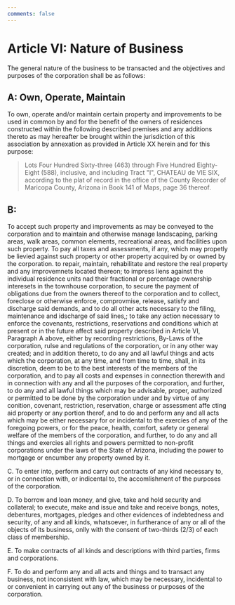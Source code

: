 ```yaml
---
comments: false
---
```


# Article VI: Nature of Business
The general nature of the business to be transacted and the objectives and purposes of the corporation shall be as follows:

## A: Own, Operate, Maintain
To own, operate and/or maintain certain property and improvements to be used in common by and for the benefit of the owners of residences constructed within the following described premises and any additions thereto as may hereafter be brought within the jurisdiction of this association by annexation as provided in Article XX herein and for this purpose:

<blockquote>Lots Four Hundred Sixty-three (463) through Five Hundred Eighty-Eight (588), inclusive, and including Tract "I", CHATEAU de VIE SIX, according to the plat of record in the office of the County Recorder of Maricopa County, Arizona in Book 141 of Maps, page 36 thereof.</blockquote>

## B:
To accept such property and improvements as may be conveyed to the corporation and to maintain and otherwise manage landscaping, parking areas, walk areas, common elements, recreational areas, and facilities upon such property.  To pay all taxes and assessments, if any, which may propetly be lievied against such property or other property acquired by or owned by the corporation.  to repair, maintain, rehabilitate and restore the real property and any improvemnets located thereon; to impress liens against the individual residence units nad their fractional or percentage ownership interesets in the townhouse corporation, to secure the payment of obligations due from the owners thereof to the corporation and to collect, foreclose or otherwise enforce, comprovmise, release, satisfy and discharge said demands, and to do all other acts necessary to the filing, maintenance and idscharge of said lines,; to take any action necessary to enforce the covenants, restrictions, reservations and conditions which at present or in the future affect said property described in Article VI, Paragraph A above, either by recording restrictions, By-Laws of the corporation, rulse and regulations of the corporation, or in any other way created; and in addition thereto, to do any and all lawful things and acts which the corporation, at any time, and from time to time, shall, in its discretion, deem to be to the best interests of the members of the corporation, and to pay all costs and expenses in connection therewith and in connection with any and all the purposes of the corporation, and further, to do any and all lawful things which may be advisable, proper, authorized or permitted to be done by the corporation under and by virtue of any conition, covenant, restriction, reservation, charge or assessment affe cting aid property or any portion therof, and to do and perform any and all acts which may be either necessary for or incidental to the exercies of any of the foregoing powers, or for the peace, health, comfort, safety or general welfare of the members of the corporation, and further, to do any and all things and exercies all rights and powers permitted to non-profit corporations under the laws of the State of Arizona, including the power to mortgage or encumber any property owned by it.

C. To enter into, perform and carry out contracts of any kind necessary to, or in connection with, or indicental to, the accomlishment of the purposes of the corporation.

D. To borrow and loan money, and give, take and hold security and collateral; to execute, make and issue and take and receive bongs, notes, debentures, mortgages, pledges and other evidences of indebtedness and security, of any and all kinds, whatsoever, in furtherance of any or all of the objects of its business, onlly with the consent of two-thirds (2/3) of each class of membership.

E. To make contracts of all kinds and descriptions with third parties, firms and corporations.

F. To do and perform any and all acts and things and to transact any business, not inconsistent with law, which may be necessary, incidental to or convenient in carrying out any of the business or purposes of the corporation.